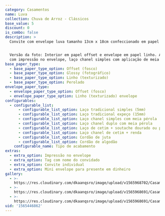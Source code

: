 ```yaml
---
category: Casamentos
name: Luva
collection: Chuva de Arroz - Clássicos
base_value: 5
discount: 0
is_combo: false
description: >
  Convite com envelope luva tamanho 13cm x 18cm confeccionado em papel 180g.


  Versão da foto: Interior em papel offset e envelope em papel linho. Acabamento
  com impressão no envelope, laço chanel simples com aplicação de meia pérola.
base_paper_type:
  - base_paper_type_option: Offset (fosco)
  - base_paper_type_option: Glossy (fotográfico)
  - base_paper_type_option: Linho (texturizado)
  - base_paper_type_option: Perolado
envelope_paper_type:
  - envelope_paper_type_option: Offset (fosco)
  - envelope_paper_type_option: Linho (texturizado) envelope
configurables:
  - configurable_list:
      - configurable_list_option: Laço tradicional simples (5mm)
      - configurable_list_option: Laço tradicional expeço (15mm)
      - configurable_list_option: Laço chanel simples com meia pérola
      - configurable_list_option: Laço chanel duplo com meia pérola
      - configurable_list_option: Laço de cetim + soutache dourado ou prateado
      - configurable_list_option: Laço chanel de cetim + renda
      - configurable_list_option: Cordão de juta
      - configurable_list_option: Cordão de algodão
    configurable_name: Tipo de acabamento
extras:
  - extra_option: Impressão no envelope
  - extra_option: Tag com nome do convidado
  - extra_option: Convite individual
  - extra_option: Mini envelope para presente em dinheiro
gallery:
  - >-
    https://res.cloudinary.com/dkaanqsro/image/upload/v1565968702/Casamentos/Modelo_Luva_1_hjgmfb.jpg
  - >-
    https://res.cloudinary.com/dkaanqsro/image/upload/v1565968691/Casamentos/Modelo_Luva_2_mv4kow.jpg
  - >-
    https://res.cloudinary.com/dkaanqsro/image/upload/v1565968691/Casamentos/Modelo_Luva_3_br4ovg.jpg
uid: '1565446862'
---
```


